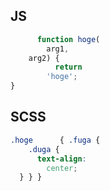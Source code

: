 <!-- vim: set nofoldenable: -->

## JS

```js
      function hoge(
        arg1,
    arg2) {
          return
        'hoge';
}
```

## SCSS

```scss
.hoge      { .fuga {
    .duga {
      text-align:
        center;
  } } }
```
